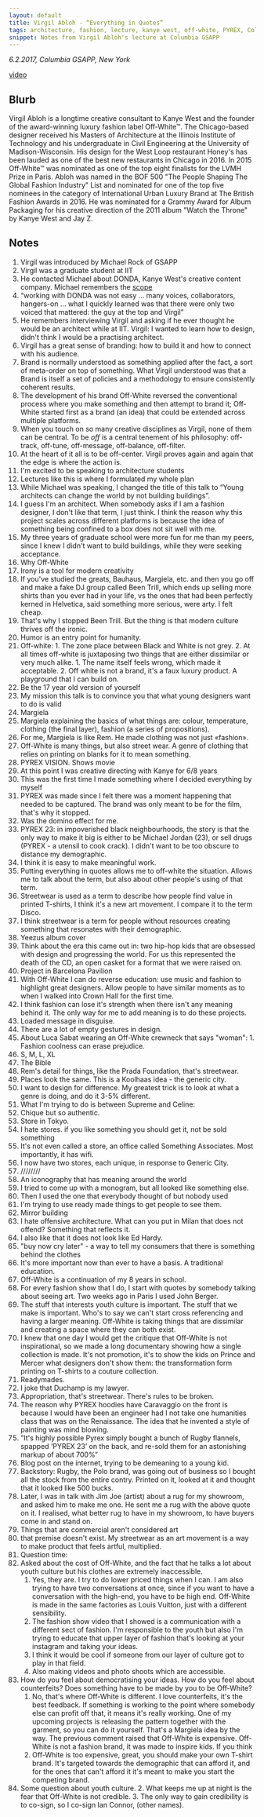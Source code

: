 ```yaml
---
layout: default
title: Virgil Abloh - “Everything in Quotes”
tags: architecture, fashion, lecture, kanye west, off-white, PYREX, Columbia
snippet: Notes from Virgil Abloh's lecture at Columbia GSAPP
---
```


_6.2.2017, Columbia GSAPP, New York_

[video](https://youtu.be/nkMWMBsCd9k)

## Blurb

Virgil Abloh is a longtime creative consultant to Kanye West and the founder of
the award-winning luxury fashion label Off-White™. The Chicago-based designer
received his Masters of Architecture at the Illinois Institute of Technology
and his undergraduate in Civil Engineering at the University of
Madison-Wisconsin. His design for the West Loop restaurant Honey's has been
lauded as one of the best new restaurants in Chicago in 2016. In 2015
Off-White™ was nominated as one of the top eight finalists for the LVMH Prize
in Paris. Abloh was named in the BOF 500 "The People Shaping The Global Fashion
Industry" List and nominated for one of the top five nominees in the category
of International Urban Luxury Brand at The British Fashion Awards in 2016. He
was nominated for a Grammy Award for Album Packaging for his creative direction
of the 2011 album "Watch the Throne" by Kanye West and Jay Z.

## Notes

1. Virgil was introduced by Michael Rock of GSAPP
  1. Virgil was a graduate student at IIT
  1. He contacted Michael about DONDA, Kanye West's creative content company.
     Michael remembers the [scope](https://twitter.com/kanyewest/status/699108088687755264?lang=en)
  1. “working with DONDA was not easy … many voices, collaborators, hangers-on
     … what I quickly learned was that there were only two voiced that
     mattered: the guy at the top and Virgil”
  1. He remembers interviewing Virgil and asking if he ever thought he would be
     an architect while at IIT. Virgil: I wanted to learn how to design, didn't
     think I would be a practising architect.
  1. Virgil has a great sense of branding: how to build it and how to connect
     with his audience.
  1. Brand is normally understood as something applied after the fact, a sort
     of meta-order on top of something. What Virgil understood was that a Brand
     is itself a set of policies and a methodology to ensure consistently
     coherent results.
  1. The development of his brand Off-White reversed the
     conventional process where you make something and then attempt to brand
     it; Off-White started first as a brand (an idea) that could be extended
     across multiple platforms.
  1. When you touch on so many creative disciplines as Virgil, none of them can
     be central. To be _off_ is a central tenement of his philosophy:
     off-track, off-tune, off-message, off-balance, off-filter.
  1. At the heart of it all is to be off-center. Virgil proves again and again
     that the edge is where the action is.
2. I'm excited to be speaking to architecture students
  1. Lectures like this is where I formulated my whole plan
  1. While Michael was speaking, I changed the title of this talk to “Young
     architects can change the world by not building buildings”.
  1. I guess I'm an architect. When somebody asks if I am a fashion designer, I
     don't like that term, I just think. I think the reason why this project
     scales across different platforms is because the idea of something being
     confined to a box does not sit well with me.
  1. My three years of graduate school were more fun for me than my peers,
     since I knew I didn't want to build buildings, while they were seeking
     acceptance.
3. Why Off-White
  1. Irony is a tool for modern creativity
  2. If you've studied the greats, Bauhaus, Margiela, etc. and then you go off
     and make a fake DJ group called Been Trill, which ends up selling more shirts
     than you ever had in your life, vs the ones that had been perfectly kerned
     in Helvetica, said something more serious, were arty. I felt cheap.
  3. That's why I stopped Been Trill. But the thing is that modern culture
     thrives off the ironic.
  4. Humor is an entry point for humanity.
  5. Off-white:
    1. The zone place between Black and White is not grey.
    2. At all times off-white is juxtaposing two things that are either
       dissimilar or very much alike.
    1. The name itself feels wrong, which made it acceptable.
    2. Off white is not a brand, it's a faux luxury product. A playground that
       I can build on.
4. Be the 17 year old version of yourself
  2. My mission this talk is to convince you that what young designers want to
     do is valid
5. Margiela
  2. Margiela explaining the basics of what things are: colour, temperature,
     clothing (the final layer), fashion (a series of propositions).
  1. For me, Margiela is like Rem. He made clothing was not just «fashion».
6. Off-White is many things, but also street wear. A genre of clothing that
   relies on printing on blanks for it to mean something.
7. PYREX VISION. Shows movie
  1. At this point I was creative directing with Kanye for 6/8 years
  2. This was the first time I made something where I decided everything by
     myself
  1. PYREX was made since I felt there was a moment happening that needed to be
     captured. The brand was only meant to be for the film, that's why it
     stopped.
  1. Was the domino effect for me.
  1. PYREX 23: in impoverished black neighbourhoods, the story is that the only
     way to make it big is either to be Michael Jordan (23), or sell drugs
     (PYREX - a utensil to cook crack). I didn't want to be too obscure to
     distance my demographic.
  1. I think it is easy to make meaningful work.
8. Putting everything in quotes allows me to off-white the situation. Allows me
   to talk about the term, but also about other people's using of that term.
9. Streetwear is used as a term to describe how people find value in printed
   T-shirts, I think it's a new art movement. I compare it to the term Disco.
  1. I think streetwear is a term for people without resources creating
      something that resonates with their demographic.
10. Yeezus album cover
  1. Think about the era this came out in: two hip-hop kids that are obsessed
     with design and progressing the world. For us this represented the death
     of the CD, an open casket for a format that we were raised on.
11. Project in Barcelona Pavilion
  1. With Off-White I can do reverse education: use music and fashion to
     highlight great designers. Allow people to have similar moments as to when
     I walked into Crown Hall for the first time.
  1. I think fashion can lose it's strength when there isn't any meaning behind
     it. The only way for me to add meaning is to do these projects.
12. Loaded message in disguise.
  1. There are a lot of empty gestures in design.
  1. About Luca Sabat wearing an Off-White crewneck that says "woman":
    1. Fashion coolness can erase prejudice.
13. S, M, L, XL
  1. The Bible
  1. Rem's detail for things, like the Prada Foundation, that's streetwear.
  1. Places look the same. This is a Koolhaas idea - the generic city.
  1. I want to design for difference. My greatest trick is to look at what a
     genre is doing, and do it 3-5% different.
14. What I'm trying to do is between Supreme and Celine:
  1. Chique but so authentic.
15. Store in Tokyo.
  1. I hate stores. if you like something you should get it, not be sold
     something
  1. It's not even called a store, an office called Something Associates. Most
     importantly, it has wifi.
  1. I now have two stores, each unique, in response to Generic City.
16. ////////
  1. An iconography that has meaning around the world
  2. I tried to come up with a monogram, but all looked like something else.
  3. Then I used the one that everybody thought of but nobody used
  1. I'm trying to use ready made things to get people to see them.
17. Mirror building
  2. I hate offensive architecture. What can you put in Milan that does not
     offend? Something that reflects it.
  1. I also like that it does not look like Ed Hardy.
  2. "buy now cry later" - a way to tell my consumers that there is something
     behind the clothes
18. It's more important now than ever to have a basis. A traditional education.
  1. Off-White is a continuation of my 8 years in school.
19. For every fashion show that I do, I start with quotes by somebody talking
   about seeing art. Two weeks ago in Paris I used John Berger.
20. The stuff that interests youth culture is important. The stuff that we make
   is important. Who's to say we can't start cross referencing and having a
   larger meaning. Off-White is taking things that are dissimilar and creating
   a space where they can both exist.
21. I knew that one day I would get the critique that Off-White is not
   inspirational, so we made a long documentary showing how a single collection
   is made. It's not promotion, it's to show the kids on Prince and Mercer what
   designers don't show them: the transformation form printing on T-shirts to a
   couture collection.
22. Readymades.
  1. I joke that Duchamp is my lawyer.
  2. Appropriation, that's streetwear. There's rules to be broken.
  3. The reason why PYREX hoodies have Caravaggio on the front is because I
     would have been an engineer had I not take one humanities class that was
     on the Renaissance. The idea that he invented a style of painting was
     mind blowing.
23. ”It's highly possible Pyrex simply bought a bunch of Rugby flannels, spapped
  ‘PYREX 23’ on the back, and re-sold them for an astonishing markup of about
  700%”
  1. Blog post on the internet, trying to be demeaning to a young kid.
  2. Backstory: Rugby, the Polo brand, was going out of business so I bought
     all the stock from the entire contry. Printed on it, looked at it and
     thought that it looked like 500 bucks.
  1. Later, I was in talk with Jim Joe (artist) about a rug for my showroom,
     and asked him to make me one. He sent me a rug with the above quote on it.
     I realised, what better rug to have in my showroom, to have buyers come in
     and stand on.
24. Things that are commercial aren't considered art
  1. that premise doesn't exist. My streetwear as an art movement is a way to
     make product that feels artful, multiplied.
25. Question time:
  1. Asked about the cost of Off-White, and the fact that he talks a lot about
     youth culture but his clothes are extremely inaccessible.
     1. Yes, they are. I try to do lower priced things when I can. I am also
        trying to have two conversations at once, since if you want to have a
        conversation with the high-end, you have to be high end. Off-White is
        made in the same factories as Louis Vuitton, just with a different
        sensibility.
     1. The fashion show video that I showed is a communication with a
        different sect of fashion. I'm responsible to the youth but also I'm
        trying to educate that upper layer of fashion that's looking at
        your instagram and taking your ideas.
     1. I think it would be cool if someone from our layer of culture got to
        play in that field.
     1. Also making videos and photo shoots which are accessible.
  1. How do you feel about democratising your ideas. How do you feel about
     counterfeits? Does something have to be made by you to be Off-White?
     1. No, that's where Off-White is different. I love counterfeits, it's the
        best feedback. If something is working to the point where somebody else
        can profit off that, it means it's really working.
        One of my upcoming projects is releasing the pattern together with the
        garment, so you can do it yourself. That's a Margiela idea by the way.
        The previous comment raised that Off-White is expensive. Off-White is
        not a fashion brand, it was made to inspire kids. If you think
     1. Off-White is too expensive, great, you should make your own T-shirt
        brand. It's targeted towards the demographic that can afford it, and
        for the ones that can't afford it it's meant to make you start the
        competing brand.
  1. Some question about youth culture.
     2. What keeps me up at night is the fear that Off-White is not credible.
     3. The only way to gain credibility is to co-sign, so I co-sign Ian
        Connor, (other names).
    













